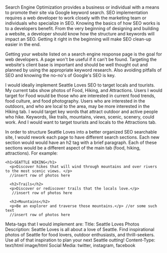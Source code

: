 Search Engine Optimization provides a business or individual with a means to promote their site via Google keyword search. SEO implementation requires a web developer to work closely with the marketing team or individuals who specialize in SEO. Knowing the basics of how SEO works is to a developers benefit. From the very beginning of designing and building a website, a developer should know how the structure and keywords will impact an SEO. Getting it right in the beginning will make SEO clean-up easier in the end. 

Getting your website listed on a search engine response page is the goal for web developers. A page won't be useful if it can't be found. Targeting the website's client base is important and should be well thought out and planned by using the appropriate keyword research. Also avoiding pitfalls of SEO and knowing the no-no's of Google's SEO is key. 

I would ideally implement Seattle Loves SEO to target locals and tourists. My current tabs show photos of Food, Hiking, and Attractions. Users I would target for Food would be those who are interested in current food trends, food culture, and food photography. Users who are interested in the outdoors, and who are local to the area, may be more interested in the Hiking tab. I would target key words that attract outdoor and active people who hike. Keywords, like trails, mountains, views, scenic, scenery, could work. And I would want to target tourists and locals to the Attractions tab. 

In order to structure Seattle Loves into a better organized SEO searchable site, I would rework each page to have different search sections. Each new section would would have an h2 tag with a brief paragraph. Each of these sections would be a different aspect of the main tab (food, hiking, attractions). For example: 
  
    <h1>SEATTLE HIKING</h1>
      <p>Discover hikes that will wind through mountains and over rivers to the most scenic views. </p>
      //insert row of photos here
      
      <h2>Trails</h2>
      <p>Discover or rediscover trails that the locals love.</p>
       //insert row of photos here
       
      <h2>Mountains</h2>
      <p>Be an explorer and traverse those mountains.</p> //or some such text
      //insert row of photos here

Meta-tags that I would implement are: 
Title: Seattle Loves Photos
Description: Seattle Loves is all about a love of Seattle. Find inspirational photos of Seattle for food lovers, outdoor enthusiasts, and thrill-seekers. Use all of that inspiration to plan your next Seattle outting!
Content-Type: text/html image/html
Social Media: twitter, instagram, facebook
